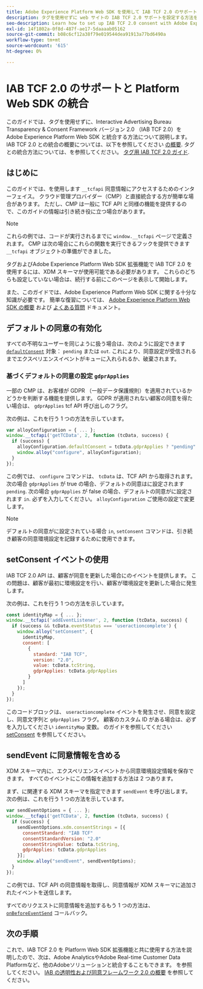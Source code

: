 ```yaml
---
title: Adobe Experience Platform Web SDK を使用して IAB TCF 2.0 のサポートを統合する
description: タグを使用せずに web サイトの IAB TCF 2.0 サポートを設定する方法を説明します。
seo-description: Learn how to set up IAB TCF 2.0 consent with Adobe Experience Platform Web SDK
exl-id: 14f1802a-0f8d-487f-ae17-5daaaab05162
source-git-commit: b08c6cf12a38f79e019544dea91913a77bd6490a
workflow-type: tm+mt
source-wordcount: '615'
ht-degree: 0%

---
```


# IAB TCF 2.0 のサポートと Platform Web SDK の統合

このガイドでは、タグを使用せずに、Interactive Advertising Bureau Transparency &amp; Consent Framework バージョン 2.0 （IAB TCF 2.0）をAdobe Experience Platform Web SDK と統合する方法について説明します。 IAB TCF 2.0 との統合の概要については、以下を参照してください [の概要](./overview.md). タグとの統合方法については、を参照してください。 [タグ用 IAB TCF 2.0 ガイド](./with-tags.md).

## はじめに

このガイドでは、を使用します `__tcfapi` 同意情報にアクセスするためのインターフェイス。 クラウド管理プロバイダー（CMP）と直接統合する方が簡単な場合があります。 ただし、CMP は一般に TCF API と同様の機能を提供するので、このガイドの情報は引き続き役に立つ場合があります。

>[!NOTE]
>
>これらの例では、コードが実行されるまでに `window.__tcfapi` ページで定義されます。 CMP は次の場合にこれらの関数を実行できるフックを提供できます `__tcfapi` オブジェクトの準備ができました。

タグおよびAdobe Experience Platform Web SDK 拡張機能で IAB TCF 2.0 を使用するには、XDM スキーマが使用可能である必要があります。 これらのどちらも設定していない場合は、続行する前にこのページを表示して開始します。

また、このガイドでは、Adobe Experience Platform Web SDK に関する十分な知識が必要です。 簡単な復習については、 [Adobe Experience Platform Web SDK の概要](../../home.md) および [よくある質問](../../faq.md) ドキュメント。

## デフォルトの同意の有効化

すべての不明なユーザーを同じように扱う場合は、次のように設定できます [`defaultConsent`](/help/web-sdk/commands/configure/defaultconsent.md) 対象： `pending` または `out`. これにより、同意設定が受信されるまでエクスペリエンスイベントがキューに入れられるか、破棄されます。

### 基づくデフォルトの同意の設定 `gdprApplies`

一部の CMP は、お客様が GDPR （一般データ保護規則）を適用されているかどうかを判断する機能を提供します。 GDPR が適用されない顧客の同意を得たい場合は、 `gdprApplies` tcf API 呼び出しのフラグ。

次の例は、これを行う 1 つの方法を示しています。

```javascript
var alloyConfiguration = { ... };
window.__tcfapi('getTCData', 2, function (tcData, success) {
  if (success) {
    alloyConfiguration.defaultConsent = tcData.gdprApplies ? "pending" : "in";
    window.alloy("configure", alloyConfiguration);
  }
});
```

この例では、 `configure` コマンドは、 `tcData` は、TCF API から取得されます。 次の場合 `gdprApplies` が true の場合、デフォルトの同意はに設定されます `pending`. 次の場合 `gdprApplies` が false の場合、デフォルトの同意がに設定されます `in`. 必ずを入力してください。 `alloyConfiguration` ご使用の設定で変更します。

>[!NOTE]
>
>デフォルトの同意がに設定されている場合 `in`, `setConsent` コマンドは、引き続き顧客の同意環境設定を記録するために使用できます。

## setConsent イベントの使用

IAB TCF 2.0 API は、顧客が同意を更新した場合にのイベントを提供します。 この問題は、顧客が最初に環境設定を行い、顧客が環境設定を更新した場合に発生します。

次の例は、これを行う 1 つの方法を示しています。

```javascript
const identityMap = { ... };
window.__tcfapi('addEventListener', 2, function (tcData, success) {
  if (success && tcData.eventStatus === 'useractioncomplete') {
    window.alloy("setConsent", {
      identityMap,
      consent: [
        {
          standard: "IAB TCF",
          version: "2.0",
          value: tcData.tcString,
          gdprApplies: tcData.gdprApplies
        }
      ]
    });
  }
});
```

このコードブロックは、 `useractioncomplete` イベントを発生させ、同意を設定し、同意文字列と `gdprApplies` フラグ。 顧客のカスタム ID がある場合は、必ずを入力してください `identityMap` 変数。 のガイドを参照してください [setConsent](../../../web-sdk/commands/setconsent.md) を参照してください。

## sendEvent に同意情報を含める

XDM スキーマ内に、エクスペリエンスイベントから同意環境設定情報を保存できます。 すべてのイベントにこの情報を追加する方法は 2 つあります。

まず、に関連する XDM スキーマを指定できます `sendEvent` を呼び出します。 次の例は、これを行う 1 つの方法を示しています。

```javascript
var sendEventOptions = { ... };
window.__tcfapi('getTCData', 2, function (tcData, success) {
  if (success) {
    sendEventOptions.xdm.consentStrings = [{
      consentStandard: "IAB TCF"
      consentStandardVersion: "2.0"
      consentStringValue: tcData.tcString,
      gdprApplies: tcData.gdprApplies
    }];
    window.alloy("sendEvent", sendEventOptions);
  }
});
```

この例では、TCF API の同意情報を取得し、同意情報が XDM スキーマに追加されたイベントを送信します。

すべてのリクエストに同意情報を追加するもう 1 つの方法は、 [`onBeforeEventSend`](/help/web-sdk/commands/configure/onbeforeeventsend.md) コールバック。

## 次の手順

これで、IAB TCF 2.0 を Platform Web SDK 拡張機能と共に使用する方法を説明したので、次は、Adobe AnalyticsやAdobe Real-time Customer Data Platformなど、他のAdobeソリューションと統合することもできます。 を参照してください。 [IAB の透明性および同意フレームワーク 2.0 の概要](./overview.md) を参照してください。
